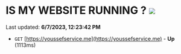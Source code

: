 # IS MY WEBSITE RUNNING ? [![](https://img.shields.io/static/v1?label=Sponsor&message=%E2%9D%A4&logo=GitHub&color=%23fe8e86)](https://github.com/sponsors/<username>)

Last updated: **6/7/2023, 12:23:42 PM**

- `GET` [https://youssefservice.me](https://youssefservice.me) - **Up** (1113ms)
